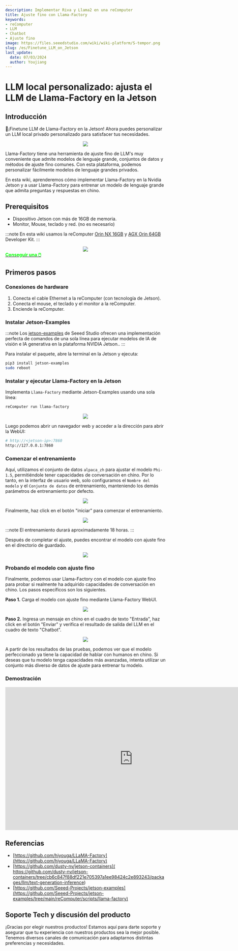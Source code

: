 ```yaml
---
description: Implementar Riva y Llama2 en una reComputer
title: Ajuste fino con Llama-Factory
keywords:
- reComputer
- LLM
- Chatbot
- Ajuste fino
image: https://files.seeedstudio.com/wiki/wiki-platform/S-tempor.png
slug: /es/Finetune_LLM_on_Jetson
last_update:
  date: 07/03/2024
  author: Youjiang
---
```



# LLM local personalizado: ajusta el LLM de Llama-Factory en la Jetson


## Introducción

🚀¡Finetune LLM de Llama-Factory en la Jetson! Ahora puedes personalizar un LLM local privado personalizado para satisfacer tus necesidades.

<div align="center">
    <img width={800} 
     src="https://files.seeedstudio.com/wiki/reComputer-Jetson/Llama-Factory/run.gif" />
</div>

Llama-Factory tiene una herramienta de ajuste fino de LLM's muy conveniente que admite modelos de lenguaje grande, conjuntos de datos y métodos de ajuste fino comunes. Con esta plataforma, podemos personalizar fácilmente modelos de lenguaje grandes privados.

En esta wiki, aprenderemos cómo implementar Llama-Factory en la Nvidia Jetson y a usar Llama-Factory para entrenar un modelo de lenguaje grande que admita preguntas y respuestas en chino.


## Prerequisitos

- Dispositivo Jetson con más de 16GB de memoria.
- Monitor, Mouse, teclado y red. (no es necesario)

:::note
En esta wiki usamos la reComputer [Orin NX 16GB](https://www.seeedstudio.com/reComputer-J4012-p-5586.html) y [AGX Orin 64GB](https://www.seeedstudio.com/NVIDIArJetson-AGX-Orintm-64GB-Developer-Kit-p-5641.html) Developer Kit.
:::

<div align="center">
    <img width={800} 
     src="https://files.seeedstudio.com/wiki/reComputer-Jetson/Llama-Factory/agx_orin.png" />
</div>

<div class="get_one_now_container" style={{textAlign: 'center'}}>
    <a class="get_one_now_item" href="https://www.seeedstudio.com/AGX-Orin-32GB-H01-Kit-p-5569.html?queryID=a07376a957f072a4f755e1832fa0e544&objectID=5569&indexName=bazaar_retailer_products" target="_blank">
      <strong><span><font color={'FFFFFF'} size={"4"}> Conseguir una 🖱️</font></span></strong>
    </a>
</div>

## Primeros pasos

### Conexiones de hardware

1. Conecta el cable Ethernet a la reComputer (con tecnología de Jetson).
2. Conecta el mouse, el teclado y el monitor a la reComputer.
3. Enciende la reComputer.

<!-- Need a GIF here! -->

### Instalar Jetson-Examples

:::note
Los [jetson-examples](https://github.com/Seeed-Projects/jetson-examples) de Seeed Studio ofrecen una implementación perfecta de comandos de una sola línea para ejecutar modelos de IA de visión e IA generativa en la plataforma NVIDIA Jetson..
:::

Para instalar el paquete, abre la terminal en la Jetson y ejecuta:

```bash
pip3 install jetson-examples
sudo reboot
```

### Instalar y ejecutar Llama-Factory en la Jetson

Implementa `Llama-Factory` mediante Jetson-Examples usando una sola línea:

```bash
reComputer run llama-factory
```

<div align="center">
    <img width={800} 
     src="https://files.seeedstudio.com/wiki/reComputer-Jetson/Llama-Factory/run_llama_factory.png" />
</div>

Luego podemos abrir un navegador web y acceder a la dirección para abrir la WebUI:
```bash
# http://<jetson-ip>:7860
http://127.0.0.1:7860
```

### Comenzar el entrenamiento

Aquí, utilizamos el conjunto de datos `alpaca_zh` para ajustar el modelo `Phi-1.5`, permitiéndole tener capacidades de conversación en chino. Por lo tanto, en la interfaz de usuario web, solo configuramos el `Nombre del modelo` y el `Conjunto de datos` de entrenamiento, manteniendo los demás parámetros de entrenamiento por defecto.

<div align="center">
    <img width={800} 
     src="https://files.seeedstudio.com/wiki/reComputer-Jetson/Llama-Factory/run_train.png" />
</div>

Finalmente, haz click en el botón "iniciar" para comenzar el entrenamiento.

<div align="center">
    <img width={800} 
     src="https://files.seeedstudio.com/wiki/reComputer-Jetson/Llama-Factory/training.png" />
</div>

:::note
El entrenamiento durará aproximadamente 18 horas.
:::

Después de completar el ajuste, puedes encontrar el modelo con ajuste fino en el directorio de guardado.

<div align="center">
    <img width={800} 
     src="https://files.seeedstudio.com/wiki/reComputer-Jetson/Llama-Factory/train_result.png" />
</div>

### Probando el modelo con ajuste fino


Finalmente, podemos usar Llama-Factory con el modelo con ajuste fino para probar si realmente ha adquirido capacidades de conversación en chino. Los pasos específicos son los siguientes.


**Paso 1.** Carga el modelo con ajuste fino mediante Llama-Factory WebUI.

<div align="center">
    <img width={800} 
     src="https://files.seeedstudio.com/wiki/reComputer-Jetson/Llama-Factory/load_model.png" />
</div>

**Paso 2.** Ingresa un mensaje en chino en el cuadro de texto "Entrada", haz click en el botón "Enviar" y verifica el resultado de salida del LLM en el cuadro de texto "Chatbot".

<div align="center">
    <img width={800} 
     src="https://files.seeedstudio.com/wiki/reComputer-Jetson/Llama-Factory/test_model.png" />
</div>

A partir de los resultados de las pruebas, podemos ver que el modelo perfeccionado ya tiene la capacidad de hablar con humanos en chino. Si deseas que tu modelo tenga capacidades más avanzadas, intenta utilizar un conjunto más diverso de datos de ajuste para entrenar tu modelo.


### Demostración

<div align="center">
  <iframe width="800" height="450" src="https://www.youtube.com/embed/OaGEn7pVve0" title="Finetune LLM by Llama-Factory on Jetson" frameborder="0" allow="accelerometer; autoplay; clipboard-write; encrypted-media; gyroscope; picture-in-picture; web-share" referrerpolicy="strict-origin-when-cross-origin" allowfullscreen></iframe>
</div>


## Referencias
- [https://github.com/hiyouga/LLaMA-Factory](https://github.com/hiyouga/LLaMA-Factory)
- [https://github.com/dusty-nv/jetson-containers](
https://github.com/dusty-nv/jetson-containers/tree/cb6c847f88df221e705397a1ee98424c2e893243/packages/llm/text-generation-inference)
- [https://github.com/Seeed-Projects/jetson-examples](https://github.com/Seeed-Projects/jetson-examples/tree/main/reComputer/scripts/llama-factory)

## Soporte Tech y discusión del producto

¡Gracias por elegir nuestros productos! Estamos aquí para darte soporte y asegurar que tu experiencia con nuestros productos sea la mejor posible. Tenemos diversos canales de comunicación para adaptarnos distintas preferencias y necesidades.

<div class="button_tech_support_container">
<a href="https://forum.seeedstudio.com/" class="button_forum"></a> 
<a href="https://www.seeedstudio.com/contacts" class="button_email"></a>
</div>

<div class="button_tech_support_container">
<a href="https://discord.gg/eWkprNDMU7" class="button_discord"></a> 
<a href="https://github.com/Seeed-Studio/wiki-documents/discussions/69" class="button_discussion"></a>
</div>